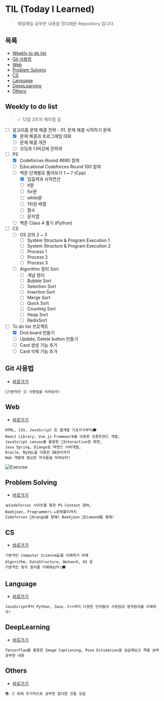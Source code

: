 # TIL (Today I Learned)

> 매일매일 공부한 내용을 정리해둔 Repository 입니다.

## 목록

* [Weekly to do list](#weekly-to-do-list)
* [Git 사용법](#git-사용법)
* [Web](#web)
* [Problem Solving](#problem-solving)
* [CS](#cs)
* [Language](#language)
* [DeepLearning](#deeplearning)
* [Others](#Others)

## Weekly to do list

> :white_check_mark: 12월 3주차 해야할 일

* [ ] 알고리즘 문제 해결 전략 - 01. 문제 해결 시작하기 완독
  * [x] 문제 해결과 프로그래밍 대회
  * [ ] 문제 해결 개관
  * [ ] 코딩과 디버깅에 관하여
* [ ] PS
  * [x] Codeforces Round #690 참여
  * [ ] Educational Codeforces Round 100 참여
  * [ ] 백준 단계별로 풀어보기 1 ~ 7 (Cpp)
    * [x] 입출력과 사칙연산
    * [ ] if문
    * [ ] for문
    * [ ] while문
    * [ ] 1차원 배열
    * [ ] 함수
    * [ ] 문자열
  * [ ] 백준 Class 4 풀기 (Python)
* [ ] CS
  * [ ] OS 강의 2 ~ 3
    * [ ] System Structure & Program Execution 1
    * [ ] System Structure & Program Execution 2
    * [ ] Process 1
    * [ ] Process 2
    * [ ] Process 3
  * [ ] Algorithm 정리 Sort
    * [ ] 개념 정리
    * [ ] Bubble Sort
    * [ ] Selection Sort
    * [ ] Insertion Sort
    * [ ] Merge Sort
    * [ ] Quick Sort
    * [ ] Counting Sort
    * [ ] Heap Sort
    * [ ] RadixSort
* [ ] To do list 프로젝트
  * [x] Dnd board 만들기
  * [ ] Update, Delete button 만들기
  * [ ] Card 생성 기능 추가
  * [ ] Card 삭제 기능 추가

## Git 사용법

* [바로가기](./git)

```
📝기본적인 깃 사용법을 익혀보자!
```

## Web

* [바로가기](./web)

```
HTML, CSS, JavaScript 등 웹개발 기초지식부터🎓
React Library, Vue.js Framework를 이용한 프론트엔드 개발,
JavaScript canvas를 활용한 🎈Interactive한 화면,
Java Spring, Django로 백앤드 서버개발,
Oracle, MySQL을 이용한 DB관리까지
Web 개발에 필요한 지식들을 익혀보자!
```

![Exercise](./images/interactive.gif)

## Problem Solving

* [바로가기](./problemSolving)

```
📊Codeforces 사이트를 통한 PS Contest 참여,
Baekjoon, Programmers ✒️문제풀이까지
Codeforces 🍊Orange를 향해! Baekjoon 💎Diamond를 향해!
```

## CS

* [바로가기](./CS)

```
기본적인 Computer Science💻를 이해하기 위해
Algorithm, DataStructure, Network, OS 등
기본적인 동작 원리를 이해해보자!🎓
```

## Language

* [바로가기](./language)

```
JavaScript부터 Python, Java, C++까지 다양한 언어들의 사용법과 동작원리를 이해하자!
```

## DeepLearning

* [바로가기](./DeepLearning)

```
TensorFlow를 활용한 Image Captioning, Pose Estimation을 실습해보고 책을 보며 공부한 내용
```

## Others

* [바로가기](./others)

```
📚 그 외에 추가적으로 공부한 잡다한 것들 모음
```





